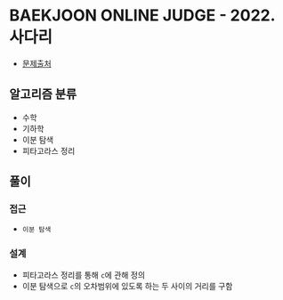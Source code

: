 # BAEKJOON ONLINE JUDGE - 2022. 사다리

- [문제출처](https://www.acmicpc.net/problem/2022 '2022. 사다리')

## 알고리즘 분류

- 수학
- 기하학
- 이분 탐색
- 피타고라스 정리

## 풀이

### 접근

- `이분 탐색`

### 설계

- 피타고라스 정리를 통해 `c`에 관해 정의
- 이분 탐색으로 `c`의 오차범위에 있도록 하는 두 사이의 거리를 구함
